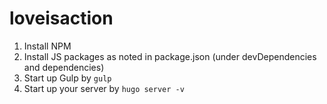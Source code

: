 # loveisaction

1. Install NPM
2. Install JS packages as noted in package.json (under devDependencies and dependencies)
3. Start up Gulp by `gulp`
4. Start up your server by `hugo server -v`
